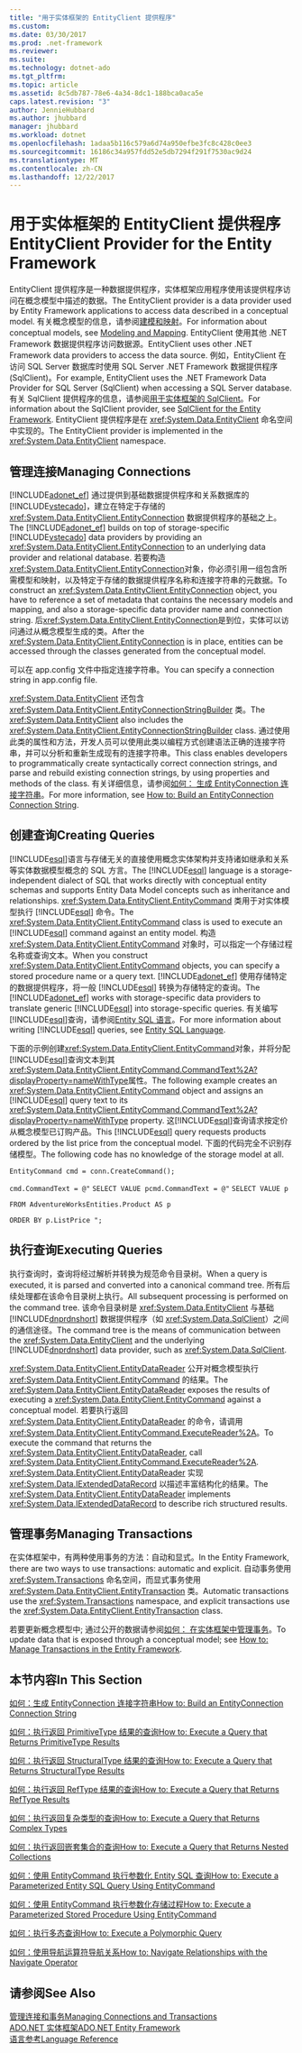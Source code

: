 ```yaml
---
title: "用于实体框架的 EntityClient 提供程序"
ms.custom: 
ms.date: 03/30/2017
ms.prod: .net-framework
ms.reviewer: 
ms.suite: 
ms.technology: dotnet-ado
ms.tgt_pltfrm: 
ms.topic: article
ms.assetid: 8c5db787-78e6-4a34-8dc1-188bca0aca5e
caps.latest.revision: "3"
author: JennieHubbard
ms.author: jhubbard
manager: jhubbard
ms.workload: dotnet
ms.openlocfilehash: 1adaa5b116c579a6d74a950efbe3fc8c428c0ee3
ms.sourcegitcommit: 16186c34a957fdd52e5db7294f291f7530ac9d24
ms.translationtype: MT
ms.contentlocale: zh-CN
ms.lasthandoff: 12/22/2017
---
```

# <a name="entityclient-provider-for-the-entity-framework"></a><span data-ttu-id="7c774-102">用于实体框架的 EntityClient 提供程序</span><span class="sxs-lookup"><span data-stu-id="7c774-102">EntityClient Provider for the Entity Framework</span></span>
<span data-ttu-id="7c774-103">EntityClient 提供程序是一种数据提供程序，实体框架应用程序使用该提供程序访问在概念模型中描述的数据。</span><span class="sxs-lookup"><span data-stu-id="7c774-103">The EntityClient provider is a data provider used by Entity Framework applications to access data described in a conceptual model.</span></span> <span data-ttu-id="7c774-104">有关概念模型的信息，请参阅[建模和映射](../../../../../docs/framework/data/adonet/ef/modeling-and-mapping.md)。</span><span class="sxs-lookup"><span data-stu-id="7c774-104">For information about conceptual models, see [Modeling and Mapping](../../../../../docs/framework/data/adonet/ef/modeling-and-mapping.md).</span></span> <span data-ttu-id="7c774-105">EntityClient 使用其他 .NET Framework 数据提供程序访问数据源。</span><span class="sxs-lookup"><span data-stu-id="7c774-105">EntityClient uses other .NET Framework data providers to access the data source.</span></span> <span data-ttu-id="7c774-106">例如，EntityClient 在访问 SQL Server 数据库时使用 SQL Server .NET Framework 数据提供程序 (SqlClient)。</span><span class="sxs-lookup"><span data-stu-id="7c774-106">For example, EntityClient uses the .NET Framework Data Provider for SQL Server (SqlClient) when accessing a SQL Server database.</span></span> <span data-ttu-id="7c774-107">有关 SqlClient 提供程序的信息，请参阅[用于实体框架的 SqlClient](../../../../../docs/framework/data/adonet/ef/sqlclient-for-the-entity-framework.md)。</span><span class="sxs-lookup"><span data-stu-id="7c774-107">For information about the SqlClient provider, see [SqlClient for the Entity Framework](../../../../../docs/framework/data/adonet/ef/sqlclient-for-the-entity-framework.md).</span></span> <span data-ttu-id="7c774-108">EntityClient 提供程序是在 <xref:System.Data.EntityClient> 命名空间中实现的。</span><span class="sxs-lookup"><span data-stu-id="7c774-108">The EntityClient provider is implemented in the <xref:System.Data.EntityClient> namespace.</span></span>  
  
## <a name="managing-connections"></a><span data-ttu-id="7c774-109">管理连接</span><span class="sxs-lookup"><span data-stu-id="7c774-109">Managing Connections</span></span>  
 <span data-ttu-id="7c774-110">[!INCLUDE[adonet_ef](../../../../../includes/adonet-ef-md.md)] 通过提供到基础数据提供程序和关系数据库的 [!INCLUDE[vstecado](../../../../../includes/vstecado-md.md)]，建立在特定于存储的 <xref:System.Data.EntityClient.EntityConnection> 数据提供程序的基础之上。</span><span class="sxs-lookup"><span data-stu-id="7c774-110">The [!INCLUDE[adonet_ef](../../../../../includes/adonet-ef-md.md)] builds on top of storage-specific [!INCLUDE[vstecado](../../../../../includes/vstecado-md.md)] data providers by providing an <xref:System.Data.EntityClient.EntityConnection> to an underlying data provider and relational database.</span></span> <span data-ttu-id="7c774-111">若要构造<xref:System.Data.EntityClient.EntityConnection>对象，你必须引用一组包含所需模型和映射，以及特定于存储的数据提供程序名称和连接字符串的元数据。</span><span class="sxs-lookup"><span data-stu-id="7c774-111">To construct an <xref:System.Data.EntityClient.EntityConnection> object, you have to reference a set of metadata that contains the necessary models and mapping, and also a storage-specific data provider name and connection string.</span></span> <span data-ttu-id="7c774-112">后<xref:System.Data.EntityClient.EntityConnection>是到位，实体可以访问通过从概念模型生成的类。</span><span class="sxs-lookup"><span data-stu-id="7c774-112">After the <xref:System.Data.EntityClient.EntityConnection> is in place, entities can be accessed through the classes generated from the conceptual model.</span></span>  
  
 <span data-ttu-id="7c774-113">可以在 app.config 文件中指定连接字符串。</span><span class="sxs-lookup"><span data-stu-id="7c774-113">You can specify a connection string in app.config file.</span></span>  
  
 <span data-ttu-id="7c774-114"><xref:System.Data.EntityClient> 还包含 <xref:System.Data.EntityClient.EntityConnectionStringBuilder> 类。</span><span class="sxs-lookup"><span data-stu-id="7c774-114">The <xref:System.Data.EntityClient> also includes the <xref:System.Data.EntityClient.EntityConnectionStringBuilder> class.</span></span> <span data-ttu-id="7c774-115">通过使用此类的属性和方法，开发人员可以使用此类以编程方式创建语法正确的连接字符串，并可以分析和重新生成现有的连接字符串。</span><span class="sxs-lookup"><span data-stu-id="7c774-115">This class enables developers to programmatically create syntactically correct connection strings, and parse and rebuild existing connection strings, by using properties and methods of the class.</span></span> <span data-ttu-id="7c774-116">有关详细信息，请参阅[如何： 生成 EntityConnection 连接字符串](../../../../../docs/framework/data/adonet/ef/how-to-build-an-entityconnection-connection-string.md)。</span><span class="sxs-lookup"><span data-stu-id="7c774-116">For more information, see [How to: Build an EntityConnection Connection String](../../../../../docs/framework/data/adonet/ef/how-to-build-an-entityconnection-connection-string.md).</span></span>  
  
## <a name="creating-queries"></a><span data-ttu-id="7c774-117">创建查询</span><span class="sxs-lookup"><span data-stu-id="7c774-117">Creating Queries</span></span>  
 <span data-ttu-id="7c774-118">[!INCLUDE[esql](../../../../../includes/esql-md.md)]语言与存储无关的直接使用概念实体架构并支持诸如继承和关系等实体数据模型概念的 SQL 方言。</span><span class="sxs-lookup"><span data-stu-id="7c774-118">The [!INCLUDE[esql](../../../../../includes/esql-md.md)] language is a storage-independent dialect of SQL that works directly with conceptual entity schemas and supports Entity Data Model concepts such as inheritance and relationships.</span></span> <span data-ttu-id="7c774-119"><xref:System.Data.EntityClient.EntityCommand> 类用于对实体模型执行 [!INCLUDE[esql](../../../../../includes/esql-md.md)] 命令。</span><span class="sxs-lookup"><span data-stu-id="7c774-119">The <xref:System.Data.EntityClient.EntityCommand> class is used to execute an [!INCLUDE[esql](../../../../../includes/esql-md.md)] command against an entity model.</span></span> <span data-ttu-id="7c774-120">构造 <xref:System.Data.EntityClient.EntityCommand> 对象时，可以指定一个存储过程名称或查询文本。</span><span class="sxs-lookup"><span data-stu-id="7c774-120">When you construct <xref:System.Data.EntityClient.EntityCommand> objects, you can specify a stored procedure name or a query text.</span></span> <span data-ttu-id="7c774-121">[!INCLUDE[adonet_ef](../../../../../includes/adonet-ef-md.md)] 使用存储特定的数据提供程序，将一般 [!INCLUDE[esql](../../../../../includes/esql-md.md)] 转换为存储特定的查询。</span><span class="sxs-lookup"><span data-stu-id="7c774-121">The [!INCLUDE[adonet_ef](../../../../../includes/adonet-ef-md.md)] works with storage-specific data providers to translate generic [!INCLUDE[esql](../../../../../includes/esql-md.md)] into storage-specific queries.</span></span> <span data-ttu-id="7c774-122">有关编写[!INCLUDE[esql](../../../../../includes/esql-md.md)]查询，请参阅[Entity SQL 语言](../../../../../docs/framework/data/adonet/ef/language-reference/entity-sql-language.md)。</span><span class="sxs-lookup"><span data-stu-id="7c774-122">For more information about writing [!INCLUDE[esql](../../../../../includes/esql-md.md)] queries, see [Entity SQL Language](../../../../../docs/framework/data/adonet/ef/language-reference/entity-sql-language.md).</span></span>  
  
 <span data-ttu-id="7c774-123">下面的示例创建<xref:System.Data.EntityClient.EntityCommand>对象，并将分配[!INCLUDE[esql](../../../../../includes/esql-md.md)]查询文本到其<xref:System.Data.EntityClient.EntityCommand.CommandText%2A?displayProperty=nameWithType>属性。</span><span class="sxs-lookup"><span data-stu-id="7c774-123">The following example creates an <xref:System.Data.EntityClient.EntityCommand> object and assigns an [!INCLUDE[esql](../../../../../includes/esql-md.md)] query text to its <xref:System.Data.EntityClient.EntityCommand.CommandText%2A?displayProperty=nameWithType> property.</span></span> <span data-ttu-id="7c774-124">这[!INCLUDE[esql](../../../../../includes/esql-md.md)]查询请求按定价从概念模型已订购产品。</span><span class="sxs-lookup"><span data-stu-id="7c774-124">This [!INCLUDE[esql](../../../../../includes/esql-md.md)] query requests products ordered by the list price from the conceptual model.</span></span> <span data-ttu-id="7c774-125">下面的代码完全不识别存储模型。</span><span class="sxs-lookup"><span data-stu-id="7c774-125">The following code has no knowledge of the storage model at all.</span></span>  
  
 `EntityCommand cmd = conn.CreateCommand();`  
  
 <span data-ttu-id="7c774-126">`cmd.CommandText = @"` `SELECT VALUE p`</span><span class="sxs-lookup"><span data-stu-id="7c774-126">`cmd.CommandText = @"` `SELECT VALUE p`</span></span>  
  
 `FROM AdventureWorksEntities.Product AS p`  
  
 `ORDER BY p.ListPrice ";`  
  
## <a name="executing-queries"></a><span data-ttu-id="7c774-127">执行查询</span><span class="sxs-lookup"><span data-stu-id="7c774-127">Executing Queries</span></span>  
 <span data-ttu-id="7c774-128">执行查询时，查询将经过解析并转换为规范命令目录树。</span><span class="sxs-lookup"><span data-stu-id="7c774-128">When a query is executed, it is parsed and converted into a canonical command tree.</span></span> <span data-ttu-id="7c774-129">所有后续处理都在该命令目录树上执行。</span><span class="sxs-lookup"><span data-stu-id="7c774-129">All subsequent processing is performed on the command tree.</span></span> <span data-ttu-id="7c774-130">该命令目录树是 <xref:System.Data.EntityClient> 与基础 [!INCLUDE[dnprdnshort](../../../../../includes/dnprdnshort-md.md)] 数据提供程序（如 <xref:System.Data.SqlClient>）之间的通信途径。</span><span class="sxs-lookup"><span data-stu-id="7c774-130">The command tree is the means of communication between the <xref:System.Data.EntityClient> and the underlying [!INCLUDE[dnprdnshort](../../../../../includes/dnprdnshort-md.md)] data provider, such as <xref:System.Data.SqlClient>.</span></span>  
  
 <span data-ttu-id="7c774-131"><xref:System.Data.EntityClient.EntityDataReader> 公开对概念模型执行 <xref:System.Data.EntityClient.EntityCommand> 的结果。</span><span class="sxs-lookup"><span data-stu-id="7c774-131">The <xref:System.Data.EntityClient.EntityDataReader> exposes the results of executing a <xref:System.Data.EntityClient.EntityCommand> against a conceptual model.</span></span> <span data-ttu-id="7c774-132">若要执行返回 <xref:System.Data.EntityClient.EntityDataReader> 的命令，请调用 <xref:System.Data.EntityClient.EntityCommand.ExecuteReader%2A>。</span><span class="sxs-lookup"><span data-stu-id="7c774-132">To execute the command that returns the <xref:System.Data.EntityClient.EntityDataReader>, call <xref:System.Data.EntityClient.EntityCommand.ExecuteReader%2A>.</span></span> <span data-ttu-id="7c774-133"><xref:System.Data.EntityClient.EntityDataReader> 实现 <xref:System.Data.IExtendedDataRecord> 以描述丰富结构化的结果。</span><span class="sxs-lookup"><span data-stu-id="7c774-133">The <xref:System.Data.EntityClient.EntityDataReader> implements <xref:System.Data.IExtendedDataRecord> to describe rich structured results.</span></span>  
  
## <a name="managing-transactions"></a><span data-ttu-id="7c774-134">管理事务</span><span class="sxs-lookup"><span data-stu-id="7c774-134">Managing Transactions</span></span>  
 <span data-ttu-id="7c774-135">在实体框架中，有两种使用事务的方法：自动和显式。</span><span class="sxs-lookup"><span data-stu-id="7c774-135">In the Entity Framework, there are two ways to use transactions: automatic and explicit.</span></span> <span data-ttu-id="7c774-136">自动事务使用 <xref:System.Transactions> 命名空间，而显式事务使用 <xref:System.Data.EntityClient.EntityTransaction> 类。</span><span class="sxs-lookup"><span data-stu-id="7c774-136">Automatic transactions use the <xref:System.Transactions> namespace, and explicit transactions use the <xref:System.Data.EntityClient.EntityTransaction> class.</span></span>  
  
 <span data-ttu-id="7c774-137">若要更新概念模型中; 通过公开的数据请参阅[如何： 在实体框架中管理事务](http://msdn.microsoft.com/en-us/4a55eb7f-f826-4a48-9df1-aebe2352ebef)。</span><span class="sxs-lookup"><span data-stu-id="7c774-137">To update data that is exposed through a conceptual model; see [How to: Manage Transactions in the Entity Framework](http://msdn.microsoft.com/en-us/4a55eb7f-f826-4a48-9df1-aebe2352ebef).</span></span>  
  
## <a name="in-this-section"></a><span data-ttu-id="7c774-138">本节内容</span><span class="sxs-lookup"><span data-stu-id="7c774-138">In This Section</span></span>  
 [<span data-ttu-id="7c774-139">如何：生成 EntityConnection 连接字符串</span><span class="sxs-lookup"><span data-stu-id="7c774-139">How to: Build an EntityConnection Connection String</span></span>](../../../../../docs/framework/data/adonet/ef/how-to-build-an-entityconnection-connection-string.md)  
  
 [<span data-ttu-id="7c774-140">如何：执行返回 PrimitiveType 结果的查询</span><span class="sxs-lookup"><span data-stu-id="7c774-140">How to: Execute a Query that Returns PrimitiveType Results</span></span>](../../../../../docs/framework/data/adonet/ef/how-to-execute-a-query-that-returns-primitivetype-results.md)  
  
 [<span data-ttu-id="7c774-141">如何：执行返回 StructuralType 结果的查询</span><span class="sxs-lookup"><span data-stu-id="7c774-141">How to: Execute a Query that Returns StructuralType Results</span></span>](../../../../../docs/framework/data/adonet/ef/how-to-execute-a-query-that-returns-structuraltype-results.md)  
  
 [<span data-ttu-id="7c774-142">如何：执行返回 RefType 结果的查询</span><span class="sxs-lookup"><span data-stu-id="7c774-142">How to: Execute a Query that Returns RefType Results</span></span>](../../../../../docs/framework/data/adonet/ef/how-to-execute-a-query-that-returns-reftype-results.md)  
  
 [<span data-ttu-id="7c774-143">如何：执行返回复杂类型的查询</span><span class="sxs-lookup"><span data-stu-id="7c774-143">How to: Execute a Query that Returns Complex Types</span></span>](../../../../../docs/framework/data/adonet/ef/how-to-execute-a-query-that-returns-complex-types.md)  
  
 [<span data-ttu-id="7c774-144">如何：执行返回嵌套集合的查询</span><span class="sxs-lookup"><span data-stu-id="7c774-144">How to: Execute a Query that Returns Nested Collections</span></span>](../../../../../docs/framework/data/adonet/ef/how-to-execute-a-query-that-returns-nested-collections.md)  
  
 [<span data-ttu-id="7c774-145">如何：使用 EntityCommand 执行参数化 Entity SQL 查询</span><span class="sxs-lookup"><span data-stu-id="7c774-145">How to: Execute a Parameterized Entity SQL Query Using EntityCommand</span></span>](../../../../../docs/framework/data/adonet/ef/how-to-execute-a-parameterized-entity-sql-query-using-entitycommand.md)  
  
 [<span data-ttu-id="7c774-146">如何：使用 EntityCommand 执行参数化存储过程</span><span class="sxs-lookup"><span data-stu-id="7c774-146">How to: Execute a Parameterized Stored Procedure Using EntityCommand</span></span>](../../../../../docs/framework/data/adonet/ef/how-to-execute-a-parameterized-stored-procedure-using-entitycommand.md)  
  
 [<span data-ttu-id="7c774-147">如何：执行多态查询</span><span class="sxs-lookup"><span data-stu-id="7c774-147">How to: Execute a Polymorphic Query</span></span>](../../../../../docs/framework/data/adonet/ef/how-to-execute-a-polymorphic-query.md)  
  
 [<span data-ttu-id="7c774-148">如何：使用导航运算符导航关系</span><span class="sxs-lookup"><span data-stu-id="7c774-148">How to: Navigate Relationships with the Navigate Operator</span></span>](../../../../../docs/framework/data/adonet/ef/how-to-navigate-relationships-with-the-navigate-operator.md)  
  
## <a name="see-also"></a><span data-ttu-id="7c774-149">请参阅</span><span class="sxs-lookup"><span data-stu-id="7c774-149">See Also</span></span>  
 [<span data-ttu-id="7c774-150">管理连接和事务</span><span class="sxs-lookup"><span data-stu-id="7c774-150">Managing Connections and Transactions</span></span>](http://msdn.microsoft.com/en-us/b6659d2a-9a45-4e98-acaa-d7a8029e5b99)  
 [<span data-ttu-id="7c774-151">ADO.NET 实体框架</span><span class="sxs-lookup"><span data-stu-id="7c774-151">ADO.NET Entity Framework</span></span>](../../../../../docs/framework/data/adonet/ef/index.md)  
 [<span data-ttu-id="7c774-152">语言参考</span><span class="sxs-lookup"><span data-stu-id="7c774-152">Language Reference</span></span>](../../../../../docs/framework/data/adonet/ef/language-reference/index.md)
